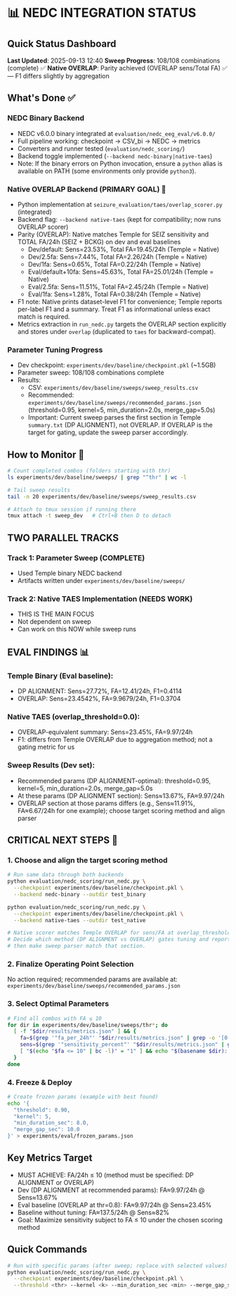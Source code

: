 # 📊 NEDC INTEGRATION STATUS
## Quick Status Dashboard

**Last Updated**: 2025-09-13 12:40
**Sweep Progress**: 108/108 combinations (complete) ✅
**Native OVERLAP**: Parity achieved (OVERLAP sens/Total FA) ✅ — F1 differs slightly by aggregation

## What's Done ✅

### NEDC Binary Backend
- NEDC v6.0.0 binary integrated at `evaluation/nedc_eeg_eval/v6.0.0/`
- Full pipeline working: checkpoint → CSV_bi → NEDC → metrics
- Converters and runner tested (`evaluation/nedc_scoring/`)
- Backend toggle implemented (`--backend nedc-binary|native-taes`)
- Note: If the binary errors on Python invocation, ensure a `python` alias is available on PATH (some environments only provide `python3`).

### Native OVERLAP Backend (PRIMARY GOAL) 🎯
- Python implementation at `seizure_evaluation/taes/overlap_scorer.py` (integrated)
- Backend flag: `--backend native-taes` (kept for compatibility; now runs OVERLAP scorer)
- Parity (OVERLAP): Native matches Temple for SEIZ sensitivity and TOTAL FA/24h (SEIZ + BCKG) on dev and eval baselines
  - Dev/default: Sens=23.53%, Total FA=19.45/24h (Temple = Native)
  - Dev/2.5fa:  Sens=7.44%,  Total FA=2.26/24h (Temple = Native)
  - Dev/1fa:    Sens=0.65%,  Total FA=0.22/24h (Temple = Native)
  - Eval/default+10fa: Sens=45.63%, Total FA=25.01/24h (Temple = Native)
  - Eval/2.5fa: Sens=11.51%, Total FA=2.45/24h (Temple = Native)
  - Eval/1fa:   Sens=1.28%,  Total FA=0.38/24h (Temple = Native)
- F1 note: Native prints dataset-level F1 for convenience; Temple reports per-label F1 and a summary. Treat F1 as informational unless exact match is required.
- Metrics extraction in `run_nedc.py` targets the OVERLAP section explicitly and stores under `overlap` (duplicated to `taes` for backward-compat).

### Parameter Tuning Progress
- Dev checkpoint: `experiments/dev/baseline/checkpoint.pkl` (~1.5GB)
- Parameter sweep: 108/108 combinations complete
- Results:
  - CSV: `experiments/dev/baseline/sweeps/sweep_results.csv`
  - Recommended: `experiments/dev/baseline/sweeps/recommended_params.json` (threshold=0.95, kernel=5, min_duration=2.0s, merge_gap=5.0s)
  - Important: Current sweep parses the first section in Temple `summary.txt` (DP ALIGNMENT), not OVERLAP. If OVERLAP is the target for gating, update the sweep parser accordingly.

## How to Monitor 🏃

```bash
# Count completed combos (folders starting with thr)
ls experiments/dev/baseline/sweeps/ | grep "^thr" | wc -l

# Tail sweep results
tail -n 20 experiments/dev/baseline/sweeps/sweep_results.csv

# Attach to tmux session if running there
tmux attach -t sweep_dev   # Ctrl+B then D to detach
```

## TWO PARALLEL TRACKS

### Track 1: Parameter Sweep (COMPLETE)
- Used Temple binary NEDC backend
- Artifacts written under `experiments/dev/baseline/sweeps/`

### Track 2: Native TAES Implementation (NEEDS WORK)
- THIS IS THE MAIN FOCUS
- Not dependent on sweep
- Can work on this NOW while sweep runs

## EVAL FINDINGS 📊

### Temple Binary (Eval baseline):
- DP ALIGNMENT: Sens=27.72%, FA=12.41/24h, F1=0.4114
- OVERLAP:      Sens=23.4542%, FA=9.9679/24h, F1=0.3704

### Native TAES (overlap_threshold=0.0):
- OVERLAP-equivalent summary: Sens=23.45%, FA=9.97/24h
- F1: differs from Temple OVERLAP due to aggregation method; not a gating metric for us

### Sweep Results (Dev set):
- Recommended params (DP ALIGNMENT-optimal): threshold=0.95, kernel=5, min_duration=2.0s, merge_gap=5.0s
- At these params (DP ALIGNMENT section): Sens≈13.67%, FA≈9.97/24h
- OVERLAP section at those params differs (e.g., Sens≈11.91%, FA≈6.67/24h for one example); choose target scoring method and align parser

## CRITICAL NEXT STEPS 🚨

### 1. Choose and align the target scoring method
```bash
# Run same data through both backends
python evaluation/nedc_scoring/run_nedc.py \
  --checkpoint experiments/dev/baseline/checkpoint.pkl \
  --backend nedc-binary --outdir test_binary

python evaluation/nedc_scoring/run_nedc.py \
  --checkpoint experiments/dev/baseline/checkpoint.pkl \
  --backend native-taes --outdir test_native

# Native scorer matches Temple OVERLAP for sens/FA at overlap_threshold=0.0.
# Decide which method (DP ALIGNMENT vs OVERLAP) gates tuning and reporting,
# then make sweep parser match that section.
```

### 2. Finalize Operating Point Selection
No action required; recommended params are available at:
`experiments/dev/baseline/sweeps/recommended_params.json`

### 3. Select Optimal Parameters
```bash
# Find all combos with FA ≤ 10
for dir in experiments/dev/baseline/sweeps/thr*; do
  [ -f "$dir/results/metrics.json" ] && {
    fa=$(grep '"fa_per_24h"' "$dir/results/metrics.json" | grep -o '[0-9.]*')
    sens=$(grep '"sensitivity_percent"' "$dir/results/metrics.json" | grep -o '[0-9.]*')
    [ "$(echo "$fa <= 10" | bc -l)" = "1" ] && echo "$(basename $dir): FA=$fa, Sens=$sens%"
  }
done
```

### 4. Freeze & Deploy
```bash
# Create frozen params (example with best found)
echo '{
  "threshold": 0.90,
  "kernel": 5,
  "min_duration_sec": 8.0,
  "merge_gap_sec": 10.0
}' > experiments/eval/frozen_params.json
```

## Key Metrics Target

- MUST ACHIEVE: FA/24h ≤ 10 (method must be specified: DP ALIGNMENT or OVERLAP)
- Dev (DP ALIGNMENT at recommended params): FA≈9.97/24h @ Sens≈13.67%
- Eval baseline (OVERLAP at thr=0.8): FA≈9.97/24h @ Sens≈23.45%
- Baseline without tuning: FA≈137.5/24h @ Sens≈82%
- Goal: Maximize sensitivity subject to FA ≤ 10 under the chosen scoring method

## Quick Commands

```bash
# Run with specific params (after sweep; replace with selected values)
python evaluation/nedc_scoring/run_nedc.py \
  --checkpoint experiments/dev/baseline/checkpoint.pkl \
  --threshold <thr> --kernel <k> --min_duration_sec <min> --merge_gap_sec <gap>
```
